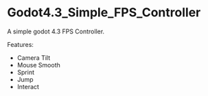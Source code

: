 # Godot4.3_Simple_FPS_Controller
A simple godot 4.3 FPS Controller.

Features:
- Camera Tilt
- Mouse Smooth
- Sprint
- Jump
- Interact